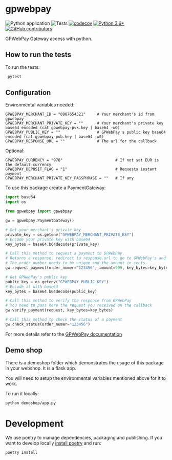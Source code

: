 # gpwebpay
![Python application](https://github.com/filias/gpwebpay/workflows/Python%20application/badge.svg)
![Tests](https://github.com/filias/gpwebpay/workflows/tests/badge.svg)
[![codecov](https://codecov.io/gh/filias/gpwebpay/branch/master/graphs/badge.svg?branch=master)](https://codecov.io/github/filias/gpwebpay?branch=master)
[![Python 3.6+](https://img.shields.io/badge/python-3.6+-blue.svg)](https://www.python.org/downloads/release/python-370/)
[![GitHub contributors](https://img.shields.io/github/contributors/filias/gpwebpay)](https://github.com/filias/gpwebpay/graphs/contributors/)

GPWebPay Gateway access with python.

## How to run the tests

To run the tests:
```bash
 pytest
 ```

## Configuration

Environmental variables needed:
```
GPWEBPAY_MERCHANT_ID = "0987654321"     # Your merchant's id from gpwebpay
GPWEBPAY_MERCHANT_PRIVATE_KEY = ""      # Your merchant's private key base64 encoded (cat gpwebpay-pvk.key | base64 -w0)
GPWEBPAY_PUBLIC_KEY = ""                # GPWebPay's public key base64 encoded (cat gpwebpay-pub.key | base64 -w0)
GPWEBPAY_RESPONSE_URL = ""              # The url for the callback
```
Optional:
```
GPWEBPAY_CURRENCY = "978"                       # If not set EUR is the default currency
GPWEBPAY_DEPOSIT_FLAG = "1"                     # Requests instant payment
GPWEBPAY_MERCHANT_PRIVATE_KEY_PASSPHRASE = ""   # If any
```

To use this package create a PaymentGateway:

```python
import base64
import os

from gpwebpay import gpwebpay

gw = gpwebpay.PaymentGateway()

# Get your merchant's private key
private_key = os.getenv("GPWEBPAY_MERCHANT_PRIVATE_KEY")
# Encode your private key with base64
key_bytes = base64.b64decode(private_key)

# Call this method to request a payment to GPWebPay.
# Returns a response, redirect to response.url to go to GPWebPay's and make the payment
# The order_number needs to be unique and the amount in cents.
gw.request_payment(order_numer="123456", amount=999, key_bytes=key_bytes)

# Get GPWebPay's public key
public_key = os.getenv("GPWEBPAY_PUBLIC_KEY")
# Encode it with base64
key_bytes = base64.b64decode(public_key)

# Call this method to verify the response from GPWebPay
# You need to pass here the request you received on the callback
gw.verify_payment(request, key_bytes=key_bytes)

# Call this method to check the status of a payment
gw.check_status(order_numer="123456")

```

For more details refer to the [GPWebPay documentation](http://www.gpwebpay.cz/en/Download)


## Demo shop
There is a demoshop folder which demonstrates the usage of this package in your webshop.
It is a flask app.

You will need to setup the environmental variables mentioned above for it to work.

To run it locally:
```bash
python demoshop/app.py
```


# Development
We use poetry to manage dependencies, packaging and publishing.
If you want to develop locally [install poetry](https://python-poetry.org/docs/#installation) and run:

```bash
poetry install
```
